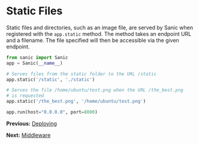 # Static Files

Static files and directories, such as an image file, are served by Sanic when
registered with the `app.static` method. The method takes an endpoint URL and a
filename. The file specified will then be accessible via the given endpoint.

```python
from sanic import Sanic
app = Sanic(__name__)

# Serves files from the static folder to the URL /static
app.static('/static', './static')

# Serves the file /home/ubuntu/test.png when the URL /the_best.png
# is requested
app.static('/the_best.png', '/home/ubuntu/test.png')

app.run(host="0.0.0.0", port=8000)
```

**Previous:** [Deploying](deploying.md)

**Next:** [Middleware](middleware.md)
